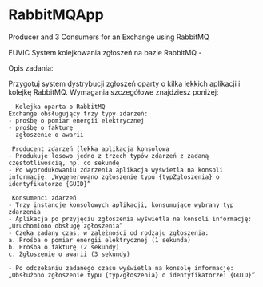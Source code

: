 # RabbitMQApp
Producer and 3 Consumers for an Exchange using RabbitMQ

EUVIC
System kolejkowania zgłoszeń na bazie RabbitMQ -

Opis zadania:

Przygotuj system dystrybucji zgłoszeń oparty o kilka lekkich aplikacji i kolejkę RabbitMQ. Wymagania szczegółowe znajdziesz poniżej: 

      Kolejka oparta o RabbitMQ
    Exchange obsługujący trzy typy zdarzeń:
    - prośbę o pomiar energii elektrycznej
    - prośbę o fakturę
    - zgłoszenie o awarii

     Producent zdarzeń (lekka aplikacja konsolowa
    - Produkuje losowo jedno z trzech typów zdarzeń z zadaną częstotliwością, np. co sekundę
    - Po wyprodukowaniu zdarzenia aplikacja wyświetla na konsoli informację: „Wygenerowano zgłoszenie typu {typZgłoszenia} o identyfikatorze {GUID}”

     Konsumenci zdarzeń
    - Trzy instancje konsolowych aplikacji, konsumujące wybrany typ zdarzenia
    - Aplikacja po przyjęciu zgłoszenia wyświetla na konsoli informację: „Uruchomiono obsługę zgłoszenia”
    - Czeka zadany czas, w zależności od rodzaju zgłoszenia:
    a. Prośba o pomiar energii elektrycznej (1 sekunda)
    b. Prośba o fakturę (2 sekundy)
    c. Zgłoszenie o awarii (3 sekundy) 

    - Po odczekaniu zadanego czasu wyświetla na konsolę informację: „Obsłużono zgłoszenie typu {typZgłoszenia} o identyfikatorze: {GUID}” 
